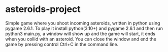 # asteroids-project
Simple game where you shoot incoming asteroids, written in python using pygame 2.6.1. To play it install python(3.10+) and pygame 2.6.1 and then run python3 main.py, a window will show up and the game will start, it ends when you collid with an asteroid. You can close the window and end the game by pressing control Ctrl+C in the command line.
